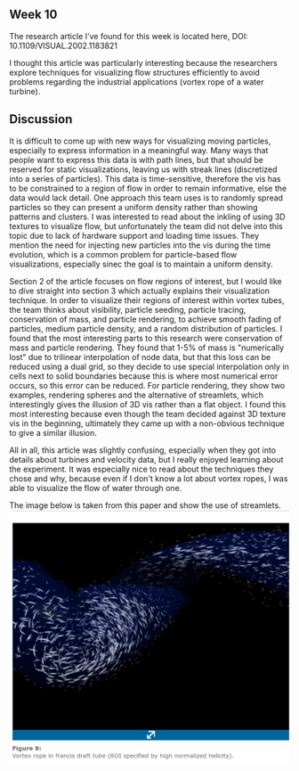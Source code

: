 ## Week 10

The research article I've found for this week is located here, DOI: 10.1109/VISUAL.2002.1183821

I thought this article was particularly interesting because the researchers explore techniques for visualizing flow structures efficiently to avoid problems regarding the industrial applications (vortex rope of a water turbine).

## Discussion

It is difficult to come up with new ways for visualizing moving particles, especially to express information in a meaningful way. Many ways that people want to express this data is with path lines, but that should be reserved for static visualizations, leaving us with streak lines (discretized into a series of particles).
This data is time-sensitive, therefore the vis has to be constrained to a region of flow in order to remain informative, else the data would lack detail.
One approach this team uses is to randomly spread particles so they can present a uniform density rather than showing patterns and clusters. 
I was interested to read about the inkling of using 3D textures to visualize flow, but unfortunately the team did not delve into this topic due to lack of hardware support and loading time issues.
They mention the need for injecting new particles into the vis during the time evolution, which is a common problem for particle-based flow visualizations, especially sinec the goal is to maintain a uniform density.


Section 2 of the article focuses on flow regions of interest, but I would like to dive straight into section 3 which actually explains their visualization technique.
In order to visualize their regions of interest within vortex tubes, the team thinks about visibility, particle seeding, particle tracing, conservation of mass, and particle rendering, to achieve smooth fading of particles, medium particle density, and a random distribution of particles. I found that the most interesting parts to this research were conservation of mass and particle rendering.
They found that 1-5% of mass is "numerically lost" due to trilinear interpolation of node data, but that this loss can be reduced using a dual grid, so they decide to use special interpolation only in cells next to solid boundaries because this is where most numerical error occurs, so this error can be reduced.
For particle rendering, they show two examples, rendering spheres and the alternative of streamlets, which interestingly gives the illusion of 3D vis rather than a flat object. 
I found this most interesting because even though the team decided against 3D texture vis in the beginning, ultimately they came up with a non-obvious technique to give a similar illusion.

All in all, this article was slightly confusing, especially when they got into details about turbines and velocity  data, but I really enjoyed learning about the experiment. 
It was especially nice to read about the techniques they chose and why, because even if I don't know a lot about vortex ropes, I was able to visualize the flow of water through one.

The image below is taken from this paper and show the use of streamlets.
![image](week10.PNG)
